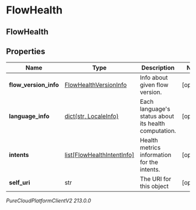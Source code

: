 # FlowHealth

## FlowHealth

## Properties

|Name | Type | Description | Notes|
|------------ | ------------- | ------------- | -------------|
| **flow_version_info** | [FlowHealthVersionInfo](FlowHealthVersionInfo) | Info about given flow version. | [optional] |
| **language_info** | [dict(str, LocaleInfo)](LocaleInfo) | Each language&#39;s status about its health computation. | [optional] |
| **intents** | [list[FlowHealthIntentInfo]](FlowHealthIntentInfo) | Health metrics information for the intents. | [optional] |
| **self_uri** | str | The URI for this object | [optional] |



_PureCloudPlatformClientV2 213.0.0_
